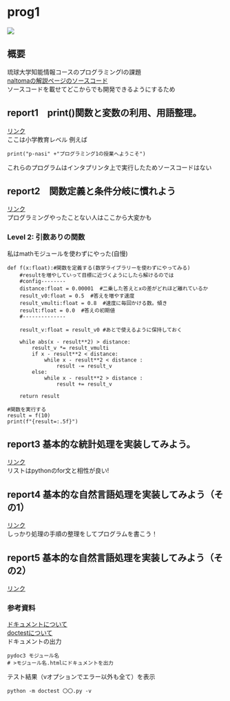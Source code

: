 # prog1
  <img src="https://img.shields.io/badge/-Python-F2C63C.svg?logo=python&style=for-the-badge">

## 概要
琉球大学知能情報コースのプログラミングⅠの課題<br>
<a href = "https://github.com/naltoma/python_intro2021">naltomaの解説ページのソースコード</a><br>
ソースコードを載せてどこからでも開発できるようにするため

## report1　print()関数と変数の利用、用語整理。
<a href = "https://ie.u-ryukyu.ac.jp/~tnal/2024/prog1/static/report/report1_print_variable_terms.html">リンク</a><br>
ここは小学教育レベル
例えば
```
print("p-nasi" +"プログラミング1の授業へようこそ")
```
これらのプログラムはインタプリンタ上で実行したためソースコードはない

## report2　関数定義と条件分岐に慣れよう
<a href = "https://ie.u-ryukyu.ac.jp/~tnal/2024/prog1/static/report/report2_2024.html">リンク</a><br>
プログラミングやったことない人はここから大変かも
### Level 2: 引数ありの関数
私はmathモジュールを使わずにやった(自慢)
```
def f(x:float):#関数を定義する(数学ライブラリーを使わずにやってみる)
    #resultを増やしていって目標に近づくようにしたら解けるのでは
    #config--------
    distance:float = 0.00001  #二乗した答えとxの差がどれほど離れているか
    result_v0:float = 0.5  #答えを増やす速度
    result_vmulti:float = 0.8  #速度に毎回かける数。傾き
    result:float = 0.0  #答えの初期値
    #--------------

    result_v:float = result_v0 #あとで使えるように保持しておく

    while abs(x - result**2) > distance:
        result_v *= result_vmulti
        if x - result**2 < distance:
            while x - result**2 < distance :
                result -= result_v
        else:
            while x - result**2 > distance :
                result += result_v

    return result

#関数を実行する
result = f(10)
print(f"{result=:.5f}")
```

## report3 基本的な統計処理を実装してみよう。
<a href = "https://ie.u-ryukyu.ac.jp/~tnal/2024/prog1/static/report/report3_iteration.html">リンク</a><br>
リストはpythonのfor文と相性が良い!

## report4 基本的な自然言語処理を実装してみよう（その1）
<a href = "https://ie.u-ryukyu.ac.jp/~tnal/2024/prog1/static/report/report4_list_dict_nlp.html">リンク</a><br>
しっかり処理の手順の整理をしてプログラムを書こう！

## report5 基本的な自然言語処理を実装してみよう（その2）
<a href = "https://ie.u-ryukyu.ac.jp/~tnal/2024/prog1/static/report/report5_list_dict_nlp2.html">リンク</a><br>
### 参考資料
<a href = "https://ie.u-ryukyu.ac.jp/~tnal/2024/prog1/static/docstring_basic.html">ドキュメントについて</a><br>
<a href = "https://ie.u-ryukyu.ac.jp/~tnal/2024/prog1/static/doctest.html">doctestについて</a><br>
ドキュメントの出力
```
pydoc3 モジュール名
# >モジュール名.htmlにドキュメントを出力
```

テスト結果（vオプションでエラー以外も全て）を表示
```
python -m doctest 〇〇.py -v
```

